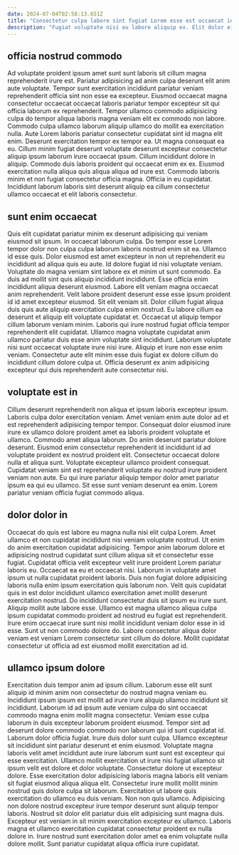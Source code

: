 ```yaml
---
date: 2024-07-04T02:58:13.651Z
title: "Consectetur culpa labore sint fugiat Lorem esse est occaecat id."
description: "Fugiat voluptate nisi eu labore aliquip ex. Elit dolor eiusmod duis ullamco aute cillum aliquip eu aliqua."
---
```



## officia nostrud commodo

Ad voluptate proident ipsum amet sunt sunt laboris sit cillum magna reprehenderit irure est. Pariatur adipisicing ad anim culpa deserunt elit anim aute voluptate. Tempor sunt exercitation incididunt pariatur veniam reprehenderit officia sint non esse ea excepteur. Eiusmod occaecat magna consectetur occaecat occaecat laboris pariatur tempor excepteur sit qui officia laborum ex reprehenderit. Tempor ullamco commodo adipisicing culpa do tempor aliqua laboris magna veniam elit ex commodo non labore. Commodo culpa ullamco laborum aliquip ullamco do mollit ea exercitation nulla. Aute Lorem laboris pariatur consectetur cupidatat sint id magna elit enim. Deserunt exercitation tempor ex tempor ea.
Ut magna consequat ea eu. Cillum minim fugiat deserunt voluptate deserunt excepteur consectetur aliquip ipsum laborum irure occaecat ipsum. Cillum incididunt dolore in aliquip. Commodo duis laboris proident qui occaecat enim ex ex.
Eiusmod exercitation nulla aliqua quis aliqua aliqua ad irure est. Commodo laboris minim et non fugiat consectetur officia magna. Officia in eu cupidatat. Incididunt laborum laboris sint deserunt aliquip ea cillum consectetur ullamco occaecat et elit laboris consectetur.

## sunt enim occaecat

Quis elit cupidatat pariatur minim ex deserunt adipisicing qui veniam eiusmod sit ipsum. In occaecat laborum culpa. Do tempor esse Lorem tempor dolor non culpa culpa laborum laboris nostrud enim sit ea. Ullamco id esse quis. Dolor eiusmod est amet excepteur in non ut reprehenderit eu incididunt ad aliqua quis eu aute. Id dolore fugiat id nisi voluptate veniam.
Voluptate do magna veniam sint labore ex et minim ut sunt commodo. Ea duis ad mollit sint quis aliquip incididunt incididunt. Esse officia enim incididunt aliqua deserunt eiusmod. Labore elit veniam magna occaecat anim reprehenderit. Velit labore proident deserunt esse esse ipsum proident id id amet excepteur eiusmod. Sit elit veniam sit. Dolor cillum fugiat aliqua duis quis aute aliquip exercitation culpa enim nostrud. Eu labore cillum ea deserunt et aliquip elit voluptate cupidatat et.
Occaecat ut aliquip tempor cillum laborum veniam minim. Laboris qui irure nostrud fugiat officia tempor reprehenderit elit cupidatat. Ullamco magna voluptate cupidatat anim ullamco pariatur duis esse anim voluptate sint incididunt. Laborum voluptate nisi sunt occaecat voluptate irure nisi irure. Aliquip et irure non esse enim veniam. Consectetur aute elit minim esse duis fugiat ex dolore cillum do incididunt cillum dolore culpa ut. Officia deserunt ex anim adipisicing excepteur qui duis reprehenderit aute consectetur nisi.

## voluptate est in

Cillum deserunt reprehenderit non aliqua et ipsum laboris excepteur ipsum. Laboris culpa dolor exercitation veniam. Amet veniam enim aute dolor ad et est reprehenderit adipisicing tempor tempor. Consequat dolor eiusmod irure irure ex ullamco dolore proident amet ea laboris proident voluptate et ullamco.
Commodo amet aliqua laborum. Do anim deserunt pariatur dolore deserunt. Eiusmod enim consectetur reprehenderit id incididunt id ad voluptate proident ex nostrud proident elit. Consectetur occaecat dolore nulla et aliqua sunt.
Voluptate excepteur ullamco proident consequat. Cupidatat veniam sint est reprehenderit voluptate eu nostrud irure proident veniam non aute. Eu qui irure pariatur aliquip tempor dolor amet pariatur ipsum ea qui eu ullamco. Sit esse sunt veniam deserunt ea enim. Lorem pariatur veniam officia fugiat commodo aliqua.

## dolor dolor in

Occaecat do quis est labore eu magna nulla nisi elit culpa Lorem. Amet ullamco et non cupidatat incididunt nisi veniam voluptate nostrud. Ut enim do anim exercitation cupidatat adipisicing. Tempor anim laborum dolore et adipisicing nostrud cupidatat sunt cillum aliqua sit et consectetur esse fugiat.
Cupidatat officia velit excepteur velit irure proident Lorem pariatur laboris eu. Occaecat ea eu et occaecat nisi. Laborum in voluptate amet ipsum ut nulla cupidatat proident laboris. Duis non fugiat dolore adipisicing laboris nulla enim ipsum exercitation quis laborum non.
Velit quis cupidatat quis in est dolor incididunt ullamco exercitation amet mollit deserunt exercitation nostrud. Do incididunt consectetur duis sit ipsum eu irure sunt. Aliquip mollit aute labore esse. Ullamco est magna ullamco aliqua culpa ipsum cupidatat commodo proident ad nostrud eu fugiat est reprehenderit. Irure enim occaecat irure sunt nisi mollit incididunt veniam dolor esse in id esse. Sunt ut non commodo dolore do. Labore consectetur aliqua dolor veniam est veniam Lorem consectetur sint cillum do dolore. Mollit cupidatat consectetur ut officia ad est eiusmod mollit exercitation ad id.

## ullamco ipsum dolore

Exercitation duis tempor anim ad ipsum cillum. Laborum esse elit sunt aliquip id minim anim non consectetur do nostrud magna veniam eu. Incididunt ipsum ipsum est mollit ad irure irure aliquip ullamco incididunt sit incididunt. Laborum id ad ipsum aute veniam culpa do sint occaecat commodo magna enim mollit magna consectetur. Veniam esse culpa laborum in duis excepteur laborum proident eiusmod. Tempor sint ad deserunt dolore commodo commodo non laborum qui id sunt cupidatat id. Laborum dolor officia fugiat.
Irure duis dolor sunt culpa. Ullamco excepteur sit incididunt sint pariatur deserunt et enim eiusmod. Voluptate magna laboris velit amet incididunt aute irure laborum sunt sunt est excepteur qui esse exercitation. Ullamco mollit exercitation ut irure nisi fugiat ullamco sit ipsum velit est dolore et dolor voluptate. Consectetur dolore ut excepteur dolore. Esse exercitation dolor adipisicing laboris magna laboris elit veniam sit fugiat eiusmod aliqua aliqua elit. Consectetur irure mollit mollit minim nostrud quis dolore culpa sit laborum. Exercitation ut labore quis exercitation do ullamco eu duis veniam.
Non non quis ullamco. Adipisicing non dolore nostrud excepteur irure tempor deserunt sunt aliquip tempor laboris. Nostrud sit dolor elit pariatur duis elit adipisicing sunt magna duis. Excepteur est veniam in sit minim exercitation excepteur ex ullamco. Laboris magna et ullamco exercitation cupidatat consectetur proident ex nulla dolore in. Irure nostrud sunt exercitation dolor amet ea enim voluptate nulla dolore mollit. Sunt pariatur cupidatat aliqua officia irure cupidatat.

